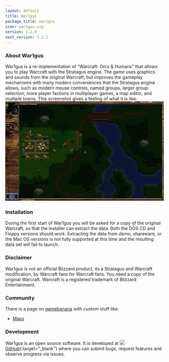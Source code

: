 ```yaml
---
layout: default
title: War1gus
package_title: war1gus
icon: war1gus.svg
version: 3.2.0
next_version: 3.2.1
---
```

### About War1gus

War1gus is a re-implementation of "Warcraft: Orcs & Humans" that allows you to
play Warcraft with the Stratagus engine. The game uses graphics and sounds from
the original Warcraft, but improves the gameplay mechanisms with many modern
conveniences that the Stratagus engine allows, such as modern mouse controls,
named groups, larger group selection, more player factions in multiplayer games,
a map editor, and multiple towns. This screenshot gives a feeling of what it is
like: ![](img/screenshotWar1gus.png)

### Installation

During the first start of War1gus you will be asked for a copy of the original
Warcraft, so that the installer can extract the data. Both the DOS CD and Floppy
versions should work. Extracting the data from demo, shareware, or the Mac OS
versions is not fully supported at this time and the resulting data set will
fail to launch.

### Disclaimer

War1gus is not an official Blizzard product, its a Stratagus and Warcraft
modification, by Warcraft fans for Warcraft fans. You need a copy of the
original Warcraft.  Warcraft is a registered trademark of Blizzard
Entertainment.

### Community

There is a page on [gamebanana](https://gamebanana.com/games/9777) with custom stuff like:

- [Maps](https://gamebanana.com/mods/cats/12553)

### Development

War1gus is an open source software. It is developed at
[![](img/github.svg)GitHub](https://github.com/Wargus/war1gus){:target="_blank"}
where you can submit bugs, request features and observe progress via issues.
